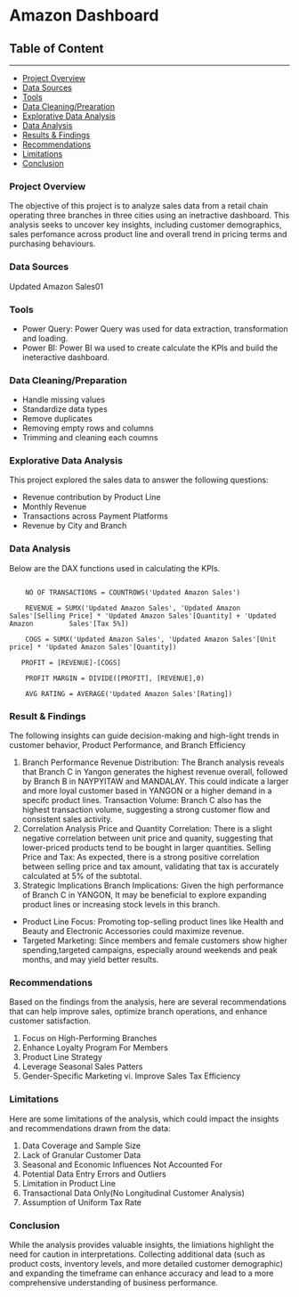 # Amazon Dashboard

## Table of Content 
---
  - [Project Overview](#project-overview)
  - [Data Sources](#data-sources)
  - [Tools](tools)
  - [Data Cleaning/Prearation](datacleaning/preparation)
  - [Explorative Data Analysis](explorative-data-analysis)
  - [Data Analysis](data-analysis)
  - [Results & Findings](#results-&-findings)
  - [Recommendations](#recommendations)
  - [Limitations](#limitations)
  - [Conclusion](#conclusion)
     
### Project Overview 
The objective of this project is to analyze sales data from a retail chain operating three branches in three cities using an inetractive dashboard. This analysis seeks to uncover key insights, including customer demographics, sales perfomance across product line and overall trend in pricing terms and purchasing behaviours.

### Data Sources
Updated Amazon Sales01

### Tools
  - Power Query: Power Query was used for data extraction, transformation and loading.
  - Power BI: Power BI wa used to create calculate the KPIs and build the ineteractive dashboard.

### Data Cleaning/Preparation
  - Handle missing values
  - Standardize data types
  - Remove duplicates
  - Removing empty rows and columns
  - Trimming and cleaning each coumns

### Explorative Data Analysis
This project explored the sales data to answer the following questions:
  - Revenue contribution by Product Line
  - Monthly Revenue
  - Transactions across Payment Platforms
  - Revenue by City and Branch

### Data Analysis
Below are the DAX functions used in calculating the KPIs.

``` TOTAL QTY = SUM('Updated Amazon Sales'[Quantity])

    NO OF TRANSACTIONS = COUNTROWS('Updated Amazon Sales')

    REVENUE = SUMX('Updated Amazon Sales', 'Updated Amazon Sales'[Selling Price] * 'Updated Amazon Sales'[Quantity] + 'Updated Amazon         Sales'[Tax 5%])

    COGS = SUMX('Updated Amazon Sales', 'Updated Amazon Sales'[Unit price] * 'Updated Amazon Sales'[Quantity])

   PROFIT = [REVENUE]-[COGS]

    PROFIT MARGIN = DIVIDE([PROFIT], [REVENUE],0)

    AVG RATING = AVERAGE('Updated Amazon Sales'[Rating])
```

### Result & Findings
The following insights can guide decision-making and high-light trends in customer behavior, Product Performance, and Branch Efficiency
1. Branch Performance Revenue Distribution: The Branch analysis reveals that Branch C in Yangon generates the highest revenue overall, followed by Branch B in NAYPYITAW and MANDALAY. This could indicate a larger and more loyal customer based in YANGON or a higher demand in a specifc product lines. Transaction Volume:
Branch C also has the highest transaction volume, suggesting a strong customer flow and consistent sales activity.
2. Correlation Analysis Price and Quantity Correlation: There is a slight negative correlation between unit price and quanity, suggesting that lower-priced products tend to be bought in larger quantities. Selling Price and Tax: As expected, there is a strong positive correlation between selling price and tax amount, validating that tax is accurately calculated at 5% of the subtotal.
3. Strategic Implications Branch Implications: Given the high performance of Branch C in YANGON, It may be beneficial to explore expanding product lines or increasing stock levels in this branch.
  - Product Line Focus: Promoting top-selling product lines like Health and Beauty and Electronic Accessories could maximize revenue.
  - Targeted Marketing: Since members and female customers show higher spending,targeted campaigns, especially around weekends and peak months, and may yield better results.

### Recommendations
Based on the findings from the analysis, here are several recommendations that can help improve sales, optimize branch operations, and enhance customer satisfaction.
1. Focus on High-Performing Branches 
2. Enhance Loyalty Program For Members 
3. Product Line Strategy
4. Leverage Seasonal Sales Patters
5.  Gender-Specific Marketing vi. Improve Sales Tax Efficiency

### Limitations
Here are some limitations of the analysis, which could impact the insights and recommendations drawn from the data:
1. Data Coverage and Sample Size
2. Lack of Granular Customer Data
3. Seasonal and Economic Influences Not Accounted For
4. Potential Data Entry Errors and Outliers
5. Limitation in Product Line
6. Transactional Data Only(No Longitudinal Customer Analysis)
7. Assumption of Uniform Tax Rate

### Conclusion
While the analysis provides valuable insights, the limiations highlight the need for caution in interpretations.
Collecting additional data (such as product costs, inventory levels, and more detailed customer demographic) and expanding the timeframe can enhance accuracy and lead to a more comprehensive understanding of business performance.

